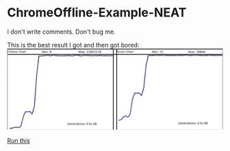 # ChromeOffline-Example-NEAT
I don't write comments. Don't bug me.

This is the best result I got and then got bored:
![](BatchTraingOver48GEN-sharpen-sharpen.png)

[Run this](https://bene-volent.github.io/dino-neat/)
